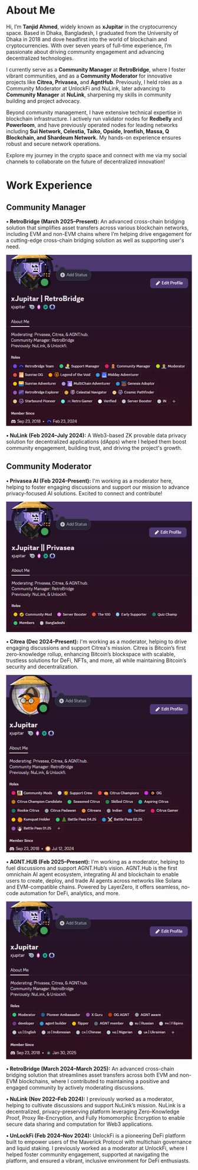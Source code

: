 # About Me

Hi, I’m **Tanjid Ahmed**, widely known as **xJupitar** in the cryptocurrency space. Based in Dhaka, Bangladesh, I graduated from the University of Dhaka in 2018 and dove headfirst into the world of blockchain and cryptocurrencies. With over seven years of full-time experience, I’m passionate about driving community engagement and advancing decentralized technologies.

I currently serve as a **Community Manager** at **RetroBridge**, where I foster vibrant communities, and as a **Community Moderator** for innovative projects like **Citrea, Privasea,** and **AgntHub**. Previously, I held roles as a Community Moderator at UnlockFi and NuLink, later advancing to **Community Manager** at **NuLink**, sharpening my skills in community building and project advocacy.

Beyond community management, I have extensive technical expertise in blockchain infrastructure. I actively run validator nodes for **Redbelly** and **Powerloom**, and have previously operated nodes for leading networks including **Sui Network, Celestia, Taiko, Opside, Ironfish, Massa, Q Blockchain, and Shardeum Network.** My hands-on experience ensures robust and secure network operations.

Explore my journey in the crypto space and connect with me via my social channels to collaborate on the future of decentralized innovation!

# Work Experience
## Community Manager
**• RetroBridge (March 2025–Present):** An advanced cross-chain bridging solution that simplifies asset transfers across various blockchain networks, including EVM and non-EVM chains where I’m helping drive engagement for a cutting-edge cross-chain bridging solution as well as supporting user's need.

![RetroBridge Community Manager Role](assets/RetroBridge%20CM.png)

**• NuLink (Feb 2024–July 2024):** A Web3-based ZK provable data privacy solution for decentralized applications (dApps) where I helped them boost community engagement, building trust, and driving the project's growth.

## Community Moderator
**• Privasea AI (Feb 2024–Present):** I'm working as a moderator here, helping to foster engaging discussions and support our mission to advance privacy-focused AI solutions. Excited to connect and contribute!

![Privasea AI Moderator Role](assets/Privasea%20moderator.png) 

**• Citrea (Dec 2024–Present):**  I'm working as a moderator, helping to drive engaging discussions and support Citrea's mission. Citrea is Bitcoin’s first zero-knowledge rollup, enhancing Bitcoin’s blockspace with scalable, trustless solutions for DeFi, NFTs, and more, all while maintaining Bitcoin’s security and decentralization.

![Citrea Moderator Role](assets/Citrea%20Moderator.png) 

**• AGNT.HUB (Feb 2025–Present):** I'm working as a moderator, helping to fuel discussions and support AGNT.Hub’s vision. AGNT.Hub is the first omnichain AI agent ecosystem, integrating AI and blockchain to enable users to create, deploy, and trade AI agents across networks like Solana and EVM-compatible chains. Powered by LayerZero, it offers seamless, no-code automation for DeFi, analytics, and more.

![AGNT.HUB Community Moderator Role](assets/AgntHub%20moderator.png)

**• RetroBridge (March 2024–March 2025):** An advanced cross-chain bridging solution that streamlines asset transfers across both EVM and non-EVM blockchains, where I contributed to maintaining a positive and engaged community by actively moderating discussions.

**• NuLink (Nov 2022–Feb 2024):** I previously worked as a moderator, helping to cultivate discussions and support NuLink’s mission. NuLink is a decentralized, privacy-preserving platform leveraging Zero-Knowledge Proof, Proxy Re-Encryption, and Fully Homomorphic Encryption to enable secure data sharing and computation for Web3 applications.

**• UnLockFi (Feb 2024–Nov 2024):** UnlockFi is a pioneering DeFi platform built to empower users of the Maverick Protocol with multichain governance and liquid staking. I previously worked as a moderator at UnlockFi, where I helped foster community engagement, supported at navigating the platform, and ensured a vibrant, inclusive environment for DeFi enthusiasts.

